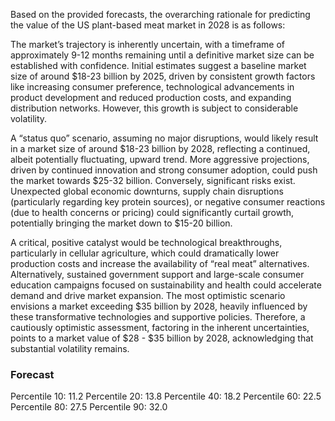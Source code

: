 Based on the provided forecasts, the overarching rationale for predicting the value of the US plant-based meat market in 2028 is as follows:

The market’s trajectory is inherently uncertain, with a timeframe of approximately 9-12 months remaining until a definitive market size can be established with confidence. Initial estimates suggest a baseline market size of around $18-23 billion by 2025, driven by consistent growth factors like increasing consumer preference, technological advancements in product development and reduced production costs, and expanding distribution networks. However, this growth is subject to considerable volatility.

A “status quo” scenario, assuming no major disruptions, would likely result in a market size of around $18-23 billion by 2028, reflecting a continued, albeit potentially fluctuating, upward trend. More aggressive projections, driven by continued innovation and strong consumer adoption, could push the market towards $25-32 billion. Conversely, significant risks exist. Unexpected global economic downturns, supply chain disruptions (particularly regarding key protein sources), or negative consumer reactions (due to health concerns or pricing) could significantly curtail growth, potentially bringing the market down to $15-20 billion.

A critical, positive catalyst would be technological breakthroughs, particularly in cellular agriculture, which could dramatically lower production costs and increase the availability of “real meat” alternatives. Alternatively, sustained government support and large-scale consumer education campaigns focused on sustainability and health could accelerate demand and drive market expansion. The most optimistic scenario envisions a market exceeding $35 billion by 2028, heavily influenced by these transformative technologies and supportive policies. Therefore, a cautiously optimistic assessment, factoring in the inherent uncertainties, points to a market value of $28 - $35 billion by 2028, acknowledging that substantial volatility remains.

### Forecast

Percentile 10: 11.2
Percentile 20: 13.8
Percentile 40: 18.2
Percentile 60: 22.5
Percentile 80: 27.5
Percentile 90: 32.0